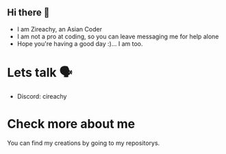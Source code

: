 ## Hi there 👋
- I am Zireachy, an Asian Coder
- I am not a pro at coding, so you can leave messaging me for help alone
- Hope you're having a good day :)... I am too.
# Lets talk 🗣️
- Discord: cireachy
# Check more about me
You can find my creations by going to my repositorys.
